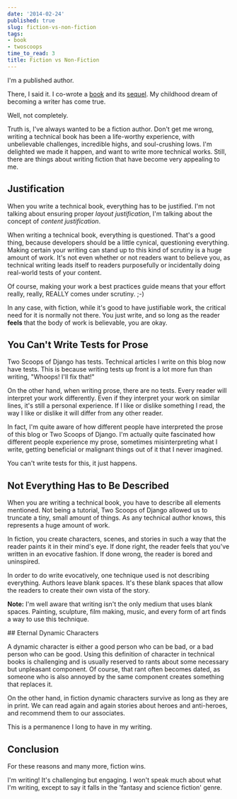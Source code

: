 ```yaml
---
date: '2014-02-24'
published: true
slug: fiction-vs-non-fiction
tags:
- book
- twoscoops
time_to_read: 3
title: Fiction vs Non-Fiction
---
```


I'm a published author.

There, I said it. I co-wrote a [book](https://roygreenfeld.com/products/two-scoops-of-django-1-5) and its [sequel](https://roygreenfeld.com/products/two-scoops-of-django-1-6). My childhood dream of becoming a writer has come true.

Well, not completely.

Truth is, I've always wanted to be a fiction author. Don't get me wrong, writing a technical book has been a life-worthy experience, with unbelievable challenges, incredible highs, and soul-crushing lows. I'm delighted we made it happen, and want to write more technical works. Still, there are things about writing fiction that have become very appealing to me.

## Justification

When you write a technical book, everything has to be justified. I'm not talking about ensuring proper *layout justification*, I'm talking about the concept of *content justification*.

When writing a technical book, everything is questioned. That's a good thing, because developers should be a little cynical, questioning everything. Making certain your writing can stand up to this kind of scrutiny is a huge amount of work. It's not even whether or not readers want to believe you, as technical writing leads itself to readers purposefully or incidentally doing real-world tests of your content.

Of course, making your work a best practices guide means that your effort really, really, REALLY comes under scrutiny. ;-)

In any case, with fiction, while it's good to have justifiable work, the critical need for it is normally not there. You just write, and so long as the reader **feels** that the body of work is believable, you are okay.

## You Can't Write Tests for Prose

Two Scoops of Django has tests. Technical articles I write on this blog now have tests. This is because writing tests up front is a lot more fun than writing, "Whoops! I'll fix that!"

On the other hand, when writing prose, there are no tests. Every reader will interpret your work differently. Even if they interpret your work on similar lines, it's still a personal experience. If I like or dislike something I read, the way I like or dislike it will differ from any other reader.

In fact, I'm quite aware of how different people have interpreted the prose of this blog or Two Scoops of Django. I'm actually quite fascinated how different people experience my prose, sometimes misinterpreting what I write, getting beneficial or malignant things out of it that I never imagined.

You can't write tests for this, it just happens.

## Not Everything Has to Be Described

When you are writing a technical book, you have to describe all elements mentioned. Not being a tutorial, Two Scoops of Django allowed us to truncate a tiny, small amount of things. As any technical author knows, this represents a huge amount of work.

In fiction, you create characters, scenes, and stories in such a way that the reader paints it in their mind's eye. If done right, the reader feels that you've written in an evocative fashion. If done wrong, the reader is bored and uninspired.

In order to do write evocatively, one technique used is not describing everything. Authors leave blank spaces. It's these blank spaces that allow the readers to create their own vista of the story.

**Note:** I'm well aware that writing isn't the only medium that uses blank spaces. Painting, sculpture, film making, music, and every form of art finds a way to use this technique.

## Eternal Dynamic Characters

A dynamic character is either a good person who can be bad, or a bad person who can be good. Using this definition of character in technical books is challenging and is usually reserved to rants about some necessary but unpleasant component. Of course, that rant often becomes dated, as someone who is also annoyed by the same component creates something that replaces it.

On the other hand, in fiction dynamic characters survive as long as they are in print. We can read again and again stories about heroes and anti-heroes, and recommend them to our associates.

This is a permanence I long to have in my writing.

## Conclusion

For these reasons and many more, fiction wins.

I'm writing! It's challenging but engaging. I won't speak much about what I'm writing, except to say it falls in the 'fantasy and science fiction' genre.
